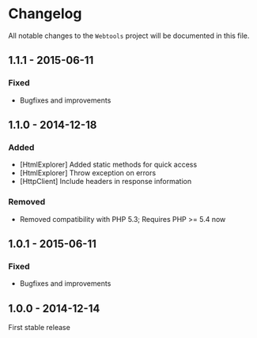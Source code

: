 # Changelog

All notable changes to the `Webtools` project will be documented in this file.


## 1.1.1 - 2015-06-11

### Fixed
- Bugfixes and improvements


## 1.1.0 - 2014-12-18

### Added
- [HtmlExplorer] Added static methods for quick access
- [HtmlExplorer] Throw exception on errors
- [HttpClient] Include headers in response information

### Removed
- Removed compatibility with PHP 5.3; Requires PHP >= 5.4 now


## 1.0.1 - 2015-06-11

### Fixed
- Bugfixes and improvements


## 1.0.0 - 2014-12-14

First stable release
